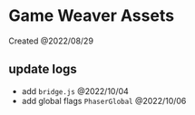 # Game Weaver Assets

Created @2022/08/29

## update logs

- add `bridge.js` @2022/10/04
- add global flags `PhaserGlobal` @2022/10/06
